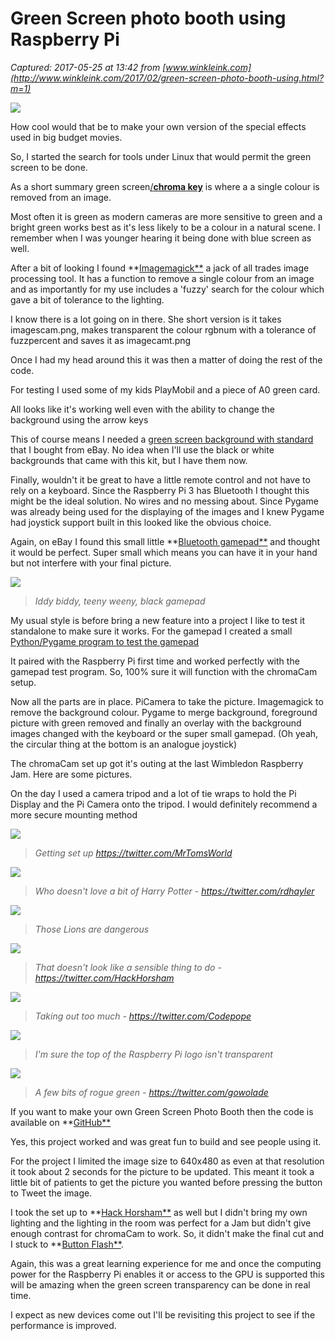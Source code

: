 # Green Screen photo booth using Raspberry Pi

_Captured: 2017-05-25 at 13:42 from [www.winkleink.com](http://www.winkleink.com/2017/02/green-screen-photo-booth-using.html?m=1)_

![](https://4.bp.blogspot.com/-lXzN7hljpVc/WKXrvu7rM_I/AAAAAAAASZc/Cr2We7wwHjMw2eFY0_542IgAuT_MtRkqQCLcB/s280/superman_returns_greenscreen.jpg)

How cool would that be to make your own version of the special effects used in big budget movies.

So, I started the search for tools under Linux that would permit the green screen to be done.

As a short summary green screen[/**chroma key**](https://en.wikipedia.org/wiki/Chroma_key) is where a a single colour is removed from an image.

Most often it is green as modern cameras are more sensitive to green and a bright green works best as it's less likely to be a colour in a natural scene. I remember when I was younger hearing it being done with blue screen as well.

After a bit of looking I found **[Imagemagick**](https://www.imagemagick.org/script/index.php) a jack of all trades image processing tool. It has a function to remove a single colour from an image and as importantly for my use includes a 'fuzzy' search for the colour which gave a bit of tolerance to the lighting.

I know there is a lot going on in there. She short version is it takes imagescam.png, makes transparent the colour rgbnum with a tolerance of fuzzpercent and saves it as imagecamt.png

Once I had my head around this it was then a matter of doing the rest of the code.

For testing I used some of my kids PlayMobil and a piece of A0 green card.

All looks like it's working well even with the ability to change the background using the arrow keys

This of course means I needed a [green screen background with standard](http://ebay.to/2kD3MOi) that I bought from eBay. No idea when I'll use the black or white backgrounds that came with this kit, but I have them now.

Finally, wouldn't it be great to have a little remote control and not have to rely on a keyboard. Since the Raspberry Pi 3 has Bluetooth I thought this might be the ideal solution. No wires and no messing about. Since Pygame was already being used for the displaying of the images and I knew Pygame had joystick support built in this looked like the obvious choice.

Again, on eBay I found this small little **[Bluetooth gamepad**](http://ebay.to/2lQ9Rf3) and thought it would be perfect. Super small which means you can have it in your hand but not interfere with your final picture.

![](https://4.bp.blogspot.com/-Vsu_k6q8eB8/WKX9S-VhGRI/AAAAAAAASaE/m7Xob8DmhbIRWCNyMz-Cxk0X-uFXkMSMQCLcB/s320/IMG_2815.JPG)

> _Iddy biddy, teeny weeny, black gamepad_

My usual style is before bring a new feature into a project I like to test it standalone to make sure it works. For the gamepad I created a small [Python/Pygame program to test the gamepad](https://github.com/winkleink/pygame_test_gamepad)

It paired with the Raspberry Pi first time and worked perfectly with the gamepad test program. So, 100% sure it will function with the chromaCam setup.

Now all the parts are in place. PiCamera to take the picture. Imagemagick to remove the background colour. Pygame to merge background, foreground picture with green removed and finally an overlay with the background images changed with the keyboard or the super small gamepad. (Oh yeah, the circular thing at the bottom is an analogue joystick)

The chromaCam set up got it's outing at the last Wimbledon Raspberry Jam. Here are some pictures.

On the day I used a camera tripod and a lot of tie wraps to hold the Pi Display and the Pi Camera onto the tripod. I would definitely recommend a more secure mounting method

![](https://4.bp.blogspot.com/-78jeEKOAS74/WKX-rQ4HQuI/AAAAAAAASaY/UhzPzOSA9bABSOcoy5QBg255-b1UhftBgCLcB/s280/IMG_2928.JPG)

> _Getting set up https://twitter.com/MrTomsWorld_

![](https://2.bp.blogspot.com/-dg_r0Q5nVvo/WKX-rHYKggI/AAAAAAAASaM/onGDwQZ6e64VyPiuFFqwAf8NvpiVaNoSgCLcB/s280/harry_potter.jpg)

> _Who doesn't love a bit of Harry Potter - https://twitter.com/rdhayler_

![](https://4.bp.blogspot.com/-HrUiGjEf3rg/WKX-rXfeGPI/AAAAAAAASaQ/VXAwRWzIyLEoN9TaZ6-mHtzHQRhLpkZ8QCLcB/s280/lion.jpg)

> _Those Lions are dangerous_

![](https://2.bp.blogspot.com/-awQ3doIYPyI/WKX-rdRneuI/AAAAAAAASaU/syEmdPEvDTMNJnZDHf1_0-qZYY1bpjfvQCLcB/s280/marcus_dinosaur.jpg)

> _That doesn't look like a sensible thing to do - https://twitter.com/HackHorsham_

![](https://2.bp.blogspot.com/-5VYFMAwNNx4/WKYBHGDfEKI/AAAAAAAASak/46lHtcrmtGgomZpPAEVrblw8hHn_u5l3QCLcB/s280/bad_2.jpg)

> _Taking out too much - https://twitter.com/Codepope_

![](https://3.bp.blogspot.com/-LOXyIqc6ddM/WKYBHIhf1UI/AAAAAAAASag/C1WddV_hWdkUwQGHDoyu02RSX57GvYLqQCLcB/s280/not_right.jpg)

> _I'm sure the top of the Raspberry Pi logo isn't transparent_

![](https://4.bp.blogspot.com/-9owqt6cJ2mo/WKX-rEPoOFI/AAAAAAAASaI/fRI91frSGMIpN2bOBPH-ijchqmRNf0VvACLcB/s280/grace.jpg)

> _A few bits of rogue green - https://twitter.com/gowolade_

If you want to make your own Green Screen Photo Booth then the code is available on **[GitHub**](https://github.com/winkleink/ChromaCam)

Yes, this project worked and was great fun to build and see people using it.

For the project I limited the image size to 640x480 as even at that resolution it took about 2 seconds for the picture to be updated. This meant it took a little bit of patients to get the picture you wanted before pressing the button to Tweet the image.

I took the set up to **[Hack Horsham**](https://twitter.com/hackhorsham) as well but I didn't bring my own lighting and the lighting in the room was perfect for a Jam but didn't give enough contrast for chromaCam to work. So, it didn't make the final cut and I stuck to **[Button Flash**](http://www.winkleink.com/2016/08/buttonflash-game-made-with-raspberry-pi.html).

Again, this was a great learning experience for me and once the computing power for the Raspberry Pi enables it or access to the GPU is supported this will be amazing when the green screen transparency can be done in real time.

I expect as new devices come out I'll be revisiting this project to see if the performance is improved.

